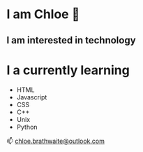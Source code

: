 I am Chloe 👋
=============

I am interested in technology
------------------------------

# I a currently learning #
- HTML
- Javascript
- CSS
- C++
- Unix
- Python

📫 chloe.brathwaite@outlook.com
